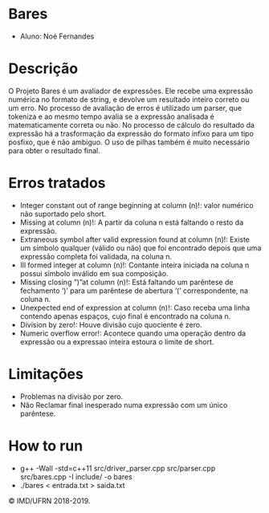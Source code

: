 # Bares

- Aluno: Noé Fernandes

# Descrição

O Projeto Bares é um avaliador de expressões. Ele recebe uma expressão numérica no formato de string, e devolve um resultado inteiro correto ou um erro. No processo de avaliação de erros é utilizado um parser, que tokeniza e ao mesmo tempo avalia se a expressão analisada é matematicamente correta ou não. No processo de cálculo do resultado da expressão há a trasformação da expressão do formato infixo para um tipo posfixo, que é não ambiguo. O uso de pilhas também é muito necessário para obter o resultado final.

# Erros tratados

- Integer constant out of range beginning at column (n)!: valor numérico não suportado pelo short.
- Missing <term> at column (n)!: A partir da coluna n está faltando o resto da
expressão.
- Extraneous symbol after valid expression found at column (n)!: Existe um sı́mbolo
qualquer (válido ou não) que foi encontrado depois que uma expressão completa foi
validada, na coluna n.
- Ill formed integer at column (n)!: Contante inteira iniciada na coluna n possui sı́mbolo
inválido em sua composição.
- Missing closing ”)”at column (n)!: Está faltando um parêntese de fechamento ‘)’
para um parêntese de abertura ‘(’ correspondente, na coluna n.
- Unexpected end of expression at column (n)!: Caso receba uma linha contendo
apenas espaços, cujo final é encontrado na coluna n.
- Division by zero!: Houve divisão cujo quociente é zero.
- Numeric overflow error!: Acontece quando uma operação dentro da expressão ou a
expressao inteira estoura o limite de short.

# Limitações
- Problemas na divisão por zero.
- Não Reclamar final inesperado numa expressão com um único parêntese. 

# How to run

- g++ -Wall -std=c++11 src/driver_parser.cpp src/parser.cpp src/bares.cpp -I include/ -o bares
- ./bares < entrada.txt > saida.txt

&copy; IMD/UFRN 2018-2019.

